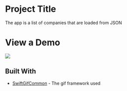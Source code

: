 # Project Title

The app is a list of companies that are loaded from JSON


# View a Demo

![](https://media.giphy.com/media/UQUDUeC5c1Dc7iq6JC/giphy.gif)


## Built With

* [SwiftGifCommon](https://github.com/swiftgif/SwiftGif/blob/master/SwiftGifCommon/UIImage%2BGif.swift) - The gif framework used






